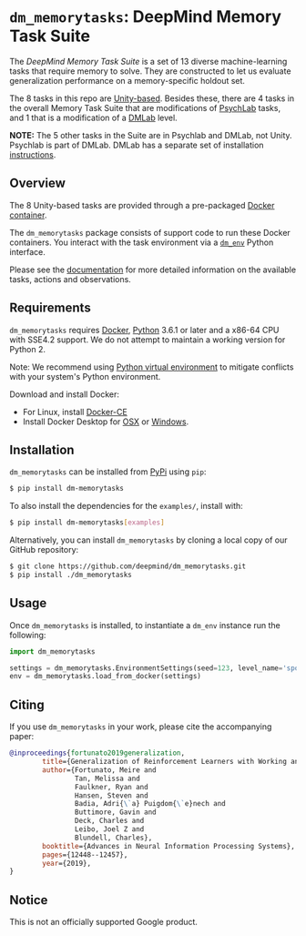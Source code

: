 # `dm_memorytasks`: DeepMind Memory Task Suite

The *DeepMind Memory Task Suite* is a set of 13 diverse machine-learning tasks
that require memory to solve. They are constructed to let us evaluate
generalization performance on a memory-specific holdout set.

The 8 tasks in this repo are [Unity-based](http://unity3d.com/). Besides these,
there are 4 tasks in the overall Memory Task Suite that are modifications of
[PsychLab](https://github.com/deepmind/lab/tree/master/game_scripts/levels/contributed/psychlab)
tasks, and 1 that is a modification of a
[DMLab](https://github.com/deepmind/lab) level.

**NOTE:** The 5 other tasks in the Suite are in Psychlab and DMLab, not Unity.
Psychlab is part of DMLab. DMLab has a separate set of installation
[instructions](https://github.com/deepmind/lab).

## Overview

The 8 Unity-based tasks are provided through a pre-packaged
[Docker container](http://www.docker.com).

The `dm_memorytasks` package consists of support code to run these Docker
containers. You interact with the task environment via a
[`dm_env`](http://www.github.com/deepmind/dm_env) Python interface.

Please see the [documentation](docs/index.md) for more detailed information on
the available tasks, actions and observations.

## Requirements

`dm_memorytasks` requires [Docker](https://www.docker.com),
[Python](https://www.python.org/) 3.6.1 or later and a x86-64 CPU with SSE4.2
support. We do not attempt to maintain a working version for Python 2.

Note: We recommend using
[Python virtual environment](https://docs.python.org/3/tutorial/venv.html) to
mitigate conflicts with your system's Python environment.

Download and install Docker:

*   For Linux, install [Docker-CE](https://docs.docker.com/install/)
*   Install Docker Desktop for
    [OSX](https://docs.docker.com/docker-for-mac/install/) or
    [Windows](https://docs.docker.com/docker-for-windows/install/).

## Installation

`dm_memorytasks` can be installed from
[PyPi](https://pypi.org/project/dm-memorytasks/) using `pip`:

```bash
$ pip install dm-memorytasks
```

To also install the dependencies for the `examples/`, install with:

```bash
$ pip install dm-memorytasks[examples]
```

Alternatively, you can install `dm_memorytasks` by cloning a local copy of our
GitHub repository:

```bash
$ git clone https://github.com/deepmind/dm_memorytasks.git
$ pip install ./dm_memorytasks
```

## Usage

Once `dm_memorytasks` is installed, to instantiate a `dm_env` instance run the
following:

```python
import dm_memorytasks

settings = dm_memorytasks.EnvironmentSettings(seed=123, level_name='spot_diff_train')
env = dm_memorytasks.load_from_docker(settings)
```

## Citing

If you use `dm_memorytasks` in your work, please cite the accompanying paper:

```bibtex
@inproceedings{fortunato2019generalization,
        title={Generalization of Reinforcement Learners with Working and Episodic Memory},
        author={Fortunato, Meire and
                Tan, Melissa and
                Faulkner, Ryan and
                Hansen, Steven and
                Badia, Adri{\`a} Puigdom{\`e}nech and
                Buttimore, Gavin and
                Deck, Charles and
                Leibo, Joel Z and
                Blundell, Charles},
        booktitle={Advances in Neural Information Processing Systems},
        pages={12448--12457},
        year={2019},
}
```

## Notice

This is not an officially supported Google product.
